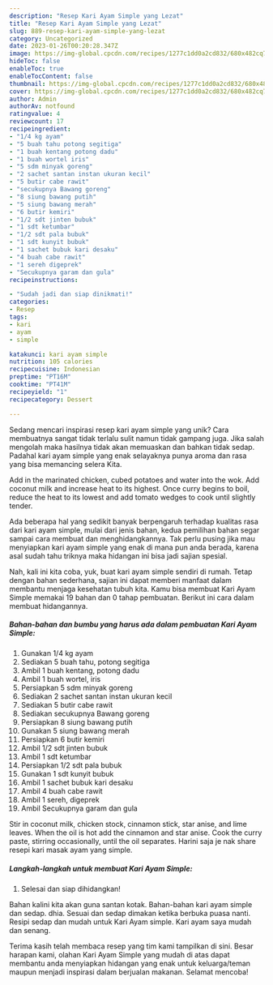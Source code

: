 ```yaml
---
description: "Resep Kari Ayam Simple yang Lezat"
title: "Resep Kari Ayam Simple yang Lezat"
slug: 889-resep-kari-ayam-simple-yang-lezat
category: Uncategorized
date: 2023-01-26T00:20:28.347Z
image: https://img-global.cpcdn.com/recipes/1277c1dd0a2cd832/680x482cq70/kari-ayam-simple-foto-resep-utama.jpg
hideToc: false
enableToc: true
enableTocContent: false
thumbnail: https://img-global.cpcdn.com/recipes/1277c1dd0a2cd832/680x482cq70/kari-ayam-simple-foto-resep-utama.jpg
cover: https://img-global.cpcdn.com/recipes/1277c1dd0a2cd832/680x482cq70/kari-ayam-simple-foto-resep-utama.jpg
author: Admin
authorAv: notfound
ratingvalue: 4
reviewcount: 17
recipeingredient:
- "1/4 kg ayam"
- "5 buah tahu potong segitiga"
- "1 buah kentang potong dadu"
- "1 buah wortel iris"
- "5 sdm minyak goreng"
- "2 sachet santan instan ukuran kecil"
- "5 butir cabe rawit"
- "secukupnya Bawang goreng"
- "8 siung bawang putih"
- "5 siung bawang merah"
- "6 butir kemiri"
- "1/2 sdt jinten bubuk"
- "1 sdt ketumbar"
- "1/2 sdt pala bubuk"
- "1 sdt kunyit bubuk"
- "1 sachet bubuk kari desaku"
- "4 buah cabe rawit"
- "1 sereh digeprek"
- "Secukupnya garam dan gula"
recipeinstructions:

- "Sudah jadi dan siap dinikmati!"
categories:
- Resep
tags:
- kari
- ayam
- simple

katakunci: kari ayam simple 
nutrition: 105 calories
recipecuisine: Indonesian
preptime: "PT16M"
cooktime: "PT41M"
recipeyield: "1"
recipecategory: Dessert

---
```





Sedang mencari inspirasi resep kari ayam simple yang unik? Cara membuatnya sangat tidak terlalu sulit namun tidak gampang juga. Jika salah mengolah maka hasilnya tidak akan memuaskan dan bahkan tidak sedap. Padahal kari ayam simple yang enak selayaknya punya aroma dan rasa yang bisa memancing selera Kita.





Add in the marinated chicken, cubed potatoes and water into the wok. Add coconut milk and increase heat to its highest. Once curry begins to boil, reduce the heat to its lowest and add tomato wedges to cook until slightly tender.

Ada beberapa hal yang sedikit banyak berpengaruh terhadap kualitas rasa dari kari ayam simple, mulai dari jenis bahan, kedua pemilihan bahan segar sampai cara membuat dan menghidangkannya. Tak perlu pusing jika mau menyiapkan kari ayam simple yang enak di mana pun anda berada, karena asal sudah tahu triknya maka hidangan ini bisa jadi sajian spesial.






Nah, kali ini kita coba, yuk, buat kari ayam simple sendiri di rumah. Tetap dengan bahan sederhana, sajian ini dapat memberi manfaat dalam membantu menjaga kesehatan tubuh kita. Kamu bisa membuat Kari Ayam Simple memakai 19 bahan dan 0 tahap pembuatan. Berikut ini cara dalam membuat hidangannya.

<!--inarticleads1-->

##### Bahan-bahan dan bumbu yang harus ada dalam pembuatan Kari Ayam Simple:

1. Gunakan 1/4 kg ayam
1. Sediakan 5 buah tahu, potong segitiga
1. Ambil 1 buah kentang, potong dadu
1. Ambil 1 buah wortel, iris
1. Persiapkan 5 sdm minyak goreng
1. Sediakan 2 sachet santan instan ukuran kecil
1. Sediakan 5 butir cabe rawit
1. Sediakan secukupnya Bawang goreng
1. Persiapkan 8 siung bawang putih
1. Gunakan 5 siung bawang merah
1. Persiapkan 6 butir kemiri
1. Ambil 1/2 sdt jinten bubuk
1. Ambil 1 sdt ketumbar
1. Persiapkan 1/2 sdt pala bubuk
1. Gunakan 1 sdt kunyit bubuk
1. Ambil 1 sachet bubuk kari desaku
1. Ambil 4 buah cabe rawit
1. Ambil 1 sereh, digeprek
1. Ambil Secukupnya garam dan gula


Stir in coconut milk, chicken stock, cinnamon stick, star anise, and lime leaves. When the oil is hot add the cinnamon and star anise. Cook the curry paste, stirring occasionally, until the oil separates. Harini saja je nak share resepi kari masak ayam yang simple. 

<!--inarticleads2-->

##### Langkah-langkah untuk membuat Kari Ayam Simple:


1. Selesai dan siap dihidangkan!

Bahan kalini kita akan guna santan kotak. Bahan-bahan kari ayam simple dan sedap. dhia. Sesuai dan sedap dimakan ketika berbuka puasa nanti. Resipi sedap dan mudah untuk Kari Ayam simple. Kari ayam saya mudah dan senang. 

Terima kasih telah membaca resep yang tim kami tampilkan di sini. Besar harapan kami, olahan Kari Ayam Simple yang mudah di atas dapat membantu anda menyiapkan hidangan yang enak untuk keluarga/teman maupun menjadi inspirasi dalam berjualan makanan. Selamat mencoba!
